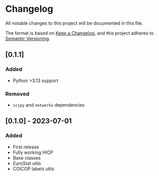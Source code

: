 # Changelog

All notable changes to this project will be documented in this file.

The format is based on [Keep a Changelog](https://keepachangelog.com/en/1.0.0/),
and this project adheres to [Semantic Versioning](https://semver.org/spec/v2.0.0.html).

## [0.1.1]

### Added
- Python >3.13 support

### Removed
- `scipy` and `networkx` dependencies

## [0.1.0] - 2023-07-01

### Added
- First release
- Fully working HICP
- Base classes
- EuroStat utils
- COICOP labels utils